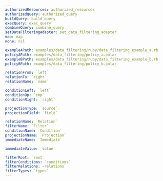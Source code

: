 ```yaml
---
authorizedResources: authorized_resources
authorizedQuery: authorized_query
buildQuery: build_query
execQuery: exec_query
combineQuery: combine_query
setDataFilteringAdapter: set_data_filtering_adapter
map: map
none: nil

exampleAPath: examples/data_filtering/ruby/data_filtering_example_a.rb
policyAPath: examples/data_filtering/policy_a.polar
exampleBPath: examples/data_filtering/ruby/data_filtering_example_b.rb
policyBPath: examples/data_filtering/policy_b.polar

relationFrom: `left`
relationTo: `right`
relationName: `name`

conditionLeft: `left`
conditionOp: `cmp`
conditionRight: `right`

projectionType: `source`
projectionField: `field`

relationName: `Relation`
filterName: `Filter`
conditionName: `Condition`
projectionName: `Projection`
immediateName: `Immediate`

immediateValue: `value`

filterRoot: `root`
filterConditions: `conditions`
filterRelations: ~relations`
filterTypes: `types`
---
```

